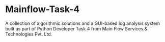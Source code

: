 # Mainflow-Task-4
A collection of algorithmic solutions and a GUI-based log analysis system built as part of Python Developer Task 4 from Main Flow Services &amp; Technologies Pvt. Ltd.
